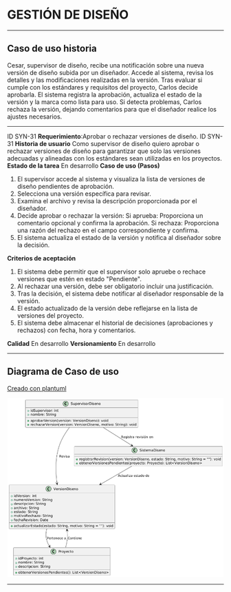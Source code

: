 # GESTIÓN DE DISEÑO

------

## Caso de uso historia 
Cesar, supervisor de diseño, recibe una notificación sobre una nueva versión de diseño subida por un diseñador. Accede al sistema, revisa los detalles y las modificaciones realizadas en la versión. Tras evaluar si cumple con los estándares y requisitos del proyecto, Carlos decide aprobarla. El sistema registra la aprobación, actualiza el estado de la versión y la marca como lista para uso. Si detecta problemas, Carlos rechaza la versión, dejando comentarios para que el diseñador realice los ajustes necesarios.

---

  <tr class="idtext principal">
    <td>ID SYN-31</td>
  </tr>
  <tr class="single text">
    <td><strong>Requerimiento</strong>:Aprobar o rechazar versiones de diseño. ID SYN-31</td>
  </tr>
  <tr class="single gray">
    <td><strong>Historia de usuario</strong></td>
  </tr>
  <tr class="single text">
    <td>Como supervisor de diseño quiero aprobar o rechazar versiones de diseño para garantizar que solo las versiones adecuadas y alineadas con los estándares sean utilizadas en los proyectos.
</td>
  </tr>
  <tr class="duo">
    <th class="gray"><strong>Estado de la tarea</strong></th>
    <th>En desarrollo</th>
  </tr>
  <tr class="single gray">
    <td><strong>Caso de uso (Pasos)</strong></td>
  </tr>
  <tr class="single text">
    <td>
        <ol>
            <li>El supervisor accede al sistema y visualiza la lista de versiones de diseño pendientes de aprobación.</li>
            <li>Selecciona una versión específica para revisar.</li>
            <li>Examina el archivo y revisa la descripción proporcionada por el diseñador.</li>
            <li>Decide aprobar o rechazar la versión: Si aprueba: Proporciona un comentario opcional y confirma la aprobación. Si rechaza: Proporciona una razón del rechazo en el campo correspondiente y confirma.</li>
            <li>El sistema actualiza el estado de la versión y notifica al diseñador sobre la decisión.</li>
        </ol>
    </td>
  </tr>
  <tr class="single gray">
    <td><strong>Criterios de aceptación</strong></td>
  </tr>
  <tr class="single text">
    <td>
        <ol>
            <li>El sistema debe permitir que el supervisor solo apruebe o rechace versiones que estén en estado "Pendiente".</li>
            <li>Al rechazar una versión, debe ser obligatorio incluir una justificación.</li>
            <li>Tras la decisión, el sistema debe notificar al diseñador responsable de la versión.</li>
            <li>El estado actualizado de la versión debe reflejarse en la lista de versiones del proyecto.</li>
            <li>El sistema debe almacenar el historial de decisiones (aprobaciones y rechazos) con fecha, hora y comentarios.</li>
            </ol>
 <tr class="duo">
    <th class="gray"><strong>Calidad</strong></th>
    <th>En desarrollo</th>
  </tr>
  <tr class="duo">
    <th class="gray"><strong>Versionamiento</strong></th>
    <th>En desarrollo</th>
  </tr>
</table>


---
## Diagrama de Caso de uso
[Creado con plantuml](https://plantuml.com/es/)

![Image title](./assets/images/syn-33.png)

---